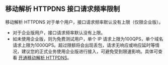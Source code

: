 ﻿## 移动解析 HTTPDNS 接口请求频率限制
移动解析 HTTPDNS 对于单个用户，接口请求频率默认没有上限（仅限企业版）。
- 对于企业版用户，接口请求频率默认没有上限。
- 如未使用企业版，则为免费测试用户，单个 IP 请求上限为100QPS，单个域名请求上限为1000QPS。超过限额将会出现丢包，请求无响应或响应延时等情况，建议您的正式业务使用企业版进行接入，可避免受到限速影响。具体可查看 [开通移动解析 HTTPDNS](https://intl.cloud.tencent.com/document/product/1130/44461)。
